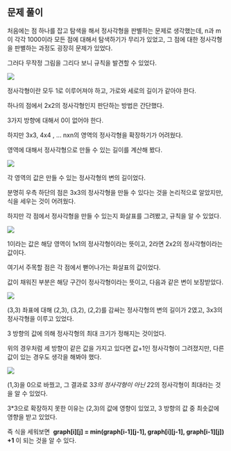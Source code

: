 ## 문제 풀이

처음에는 점 하나를 잡고 탐색을 해서 정사각형을 판별하는 문제로 생각했는데, n과 m이 각각 1000이라 모든 점에 대해서 탐색하기가 무리가 있었고, 그 점에 대한 정사각형을 판별하는 과정도 굉장히 문제가 있었다. 

그러다 무작정 그림을 그리다 보니 규칙을 발견할 수 있었다.

![](https://blog.kakaocdn.net/dn/l6Bpi/btsGjCRXEb0/NSDG0QKvqFmTRjORBM8LvK/img.png)

정사각형이란 모두 1로 이루어져야 하고, 가로와 세로의 길이가 같아야 한다.

하나의 점에서 2x2의 정사각형인지 판단하는 방법은 간단했다.

3가지 방향에 대해서 0이 없어야 한다.

하지만 3x3, 4x4 , ... nxn의 영역의 정사각형을 확장하기가 어려웠다.

영역에 대해서 정사각형으로 만들 수 있는 길이를 계산해 봤다.

![](https://blog.kakaocdn.net/dn/cHKL5Z/btsGhRJppIx/QxF0RoySK4pSTUckSr9bmK/img.png)

각 영역의 값은 만들 수 있는 정사각형의 변의 길이었다.

분명히 우측 하단의 점은 3x3의 정사각형을 만들 수 있다는 것을 논리적으로 알았지만, 식을 세우는 것이 어려웠다.

하지만 각 점에서 정사각형을 만들 수 있는지 화살표를 그려봤고, 규칙을 알 수 있었다.

![](https://blog.kakaocdn.net/dn/60JHo/btsGkn7ECz2/F79eG0yfzyCF1qkP3XdYk0/img.png)

1이라는 값은 해당 영역이 1x1의 정사각형이라는 뜻이고, 2라면 2x2의 정사각형이라는 값이다.

여기서 주목할 점은 각 점에서 뻗어나가는 화살표의 값이었다.

값이 채워진 부분은 해당 구간이 정사각형이라는 뜻이고, 다음과 같은 변이 보장받았다.

![](https://blog.kakaocdn.net/dn/0Du6r/btsGish1369/yU9MIEJee4VCNopEpNfEH1/img.png)

(3,3) 좌표에 대해 (2,3), (3,2), (2,2)를 감싸는 정사각형의 변의 길이가 2였고, 3x3의 정사각형을 이루고 있었다.

3 방향의 값에 의해 정사각형의 최대 크기가 정해지는 것이었다.

위의 경우처럼 세 방향이 같은 값을 가지고 있다면 값+1인 정사각형이 그려졌지만, 다른 값이 있는 경우도 생각을 해봐야 했다.

![](https://blog.kakaocdn.net/dn/b23IKv/btsGh4hn8nY/FUVvbNjLSPwniwSCIinTwK/img.png)

(1,3)을 0으로 바꿨고, 그 결과로 3*3의 정사각형이 아닌 2*2의 정사각형이 최대라는 것을 알 수 있었다.

3*3으로 확장하지 못한 이유는 (2,3)의 값에 영향이 있었고, 3 방향의 값 중 최솟값에 영향을 받고 있었다.

즉 식을 세워보면  **graph[i][j] = min(graph[i-1][j-1], graph[i][j-1], graph[i-1][j]) +1** 이 되는 것을 알 수 있다.
